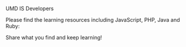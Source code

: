 UMD IS Developers

Please find the learning resources including JavaScript, PHP, Java and Ruby:

Share what you find and keep learning!